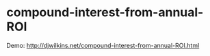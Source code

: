 # compound-interest-from-annual-ROI

Demo: http://djwilkins.net/compound-interest-from-annual-ROI.html
